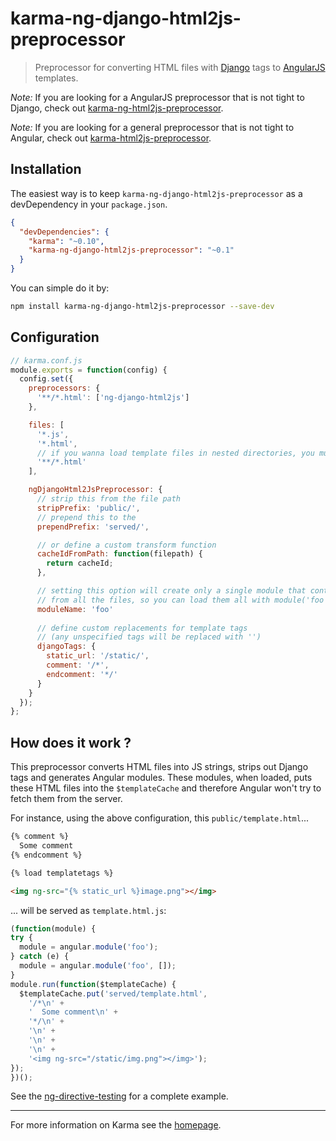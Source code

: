 # karma-ng-django-html2js-preprocessor

> Preprocessor for converting HTML files with [Django](https://www.djangoproject.com/) tags to [AngularJS](http://angularjs.org/) templates.

*Note:* If you are looking for a AngularJS preprocessor that is not tight to Django, check out [karma-ng-html2js-preprocessor](https://github.com/karma-runner/karma-ng-html2js-preprocessor).

*Note:* If you are looking for a general preprocessor that is not tight to Angular, check out [karma-html2js-preprocessor](https://github.com/karma-runner/karma-html2js-preprocessor).

## Installation

The easiest way is to keep `karma-ng-django-html2js-preprocessor` as a devDependency in your `package.json`.
```json
{
  "devDependencies": {
    "karma": "~0.10",
    "karma-ng-django-html2js-preprocessor": "~0.1"
  }
}
```

You can simple do it by:
```bash
npm install karma-ng-django-html2js-preprocessor --save-dev
```

## Configuration
```js
// karma.conf.js
module.exports = function(config) {
  config.set({
    preprocessors: {
      '**/*.html': ['ng-django-html2js']
    },

    files: [
      '*.js',
      '*.html',
      // if you wanna load template files in nested directories, you must use this
      '**/*.html'
    ],

    ngDjangoHtml2JsPreprocessor: {
      // strip this from the file path
      stripPrefix: 'public/',
      // prepend this to the
      prependPrefix: 'served/',

      // or define a custom transform function
      cacheIdFromPath: function(filepath) {
        return cacheId;
      },

      // setting this option will create only a single module that contains templates
      // from all the files, so you can load them all with module('foo')
      moduleName: 'foo'
      
      // define custom replacements for template tags
      // (any unspecified tags will be replaced with '')
      djangoTags: {
        static_url: '/static/',
        comment: '/*',
        endcomment: '*/'
      }
    }
  });
};
```

## How does it work ?

This preprocessor converts HTML files into JS strings, strips out Django tags and generates Angular modules. These modules, when loaded, puts these HTML files into the `$templateCache` and therefore Angular won't try to fetch them from the server.

For instance, using the above configuration, this `public/template.html`...
```html
{% comment %}
  Some comment
{% endcomment %}

{% load templatetags %}

<img ng-src="{% static_url %}image.png"></img>
```
... will be served as `template.html.js`:
```js
(function(module) {
try {
  module = angular.module('foo');
} catch (e) {
  module = angular.module('foo', []);
}
module.run(function($templateCache) {
  $templateCache.put('served/template.html',
    '/*\n' +
    '  Some comment\n' +
    '*/\n' +
    '\n' +
    '\n' +
    '\n' +
    '<img ng-src="/static/img.png"></img>');
});
})();
```

See the [ng-directive-testing](https://github.com/vojtajina/ng-directive-testing) for a complete example.

----

For more information on Karma see the [homepage].


[homepage]: http://karma-runner.github.com
